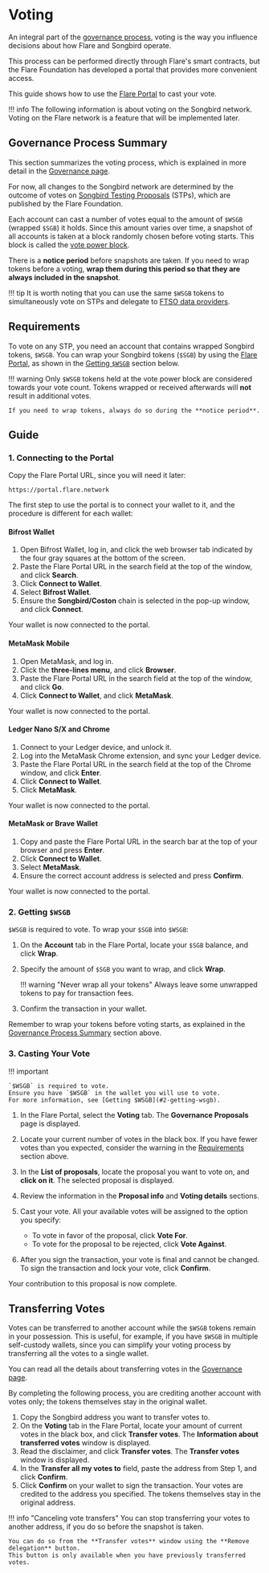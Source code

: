 # Voting

An integral part of the [governance process](../../tech/governance.md), voting is the way you influence decisions about how Flare and Songbird operate.

This process can be performed directly through Flare's smart contracts, but the Flare Foundation has developed a portal that provides more convenient access.

This guide shows how to use the [Flare Portal](https://portal.flare.network) to cast your vote.

!!! info
    The following information is about voting on the Songbird network. Voting on the Flare network is a feature that will be implemented later.

## Governance Process Summary

This section summarizes the voting process, which is explained in more detail in the [Governance page](../../tech/governance.md).

For now, all changes to the Songbird network are determined by the outcome of votes on [Songbird Testing Proposals](../../tech/governance.md#songbird-test-proposals-stps) (STPs), which are published by the Flare Foundation.

Each account can cast a number of votes equal to the amount of `$WSGB` (wrapped `$SGB`) it holds.
Since this amount varies over time, a snapshot of all accounts is taken at a block randomly chosen before voting starts.
This block is called the [vote power block](../../tech/governance.md#the-vote-count-block).

There is a **notice period** before snapshots are taken.
If you need to wrap tokens before a voting, **wrap them during this period so that they are always included in the snapshot**.

!!! tip
    It is worth noting that you can use the same `$WSGB` tokens to simultaneously vote on STPs and delegate to [FTSO data providers](glossary.md#data_provider).

## Requirements

To vote on any STP, you need an account that contains wrapped Songbird tokens, `$WSGB`.
You can wrap your Songbird tokens (`$SGB`) by using the [Flare Portal](https://portal.flare.network), as shown in the [Getting `$WSGB`](#2-getting-wsgb) section below.

!!! warning
    Only `$WSGB` tokens held at the vote power block are considered towards your vote count.
    Tokens wrapped or received afterwards will **not** result in additional votes.

    If you need to wrap tokens, always do so during the **notice period**.

## Guide

### 1. Connecting to the Portal

Copy the Flare Portal URL, since you will need it later:

```text
https://portal.flare.network
```

The first step to use the portal is to connect your wallet to it, and the procedure is different for each wallet:

#### Bifrost Wallet

1. Open Bifrost Wallet, log in, and click the web browser tab indicated by the four gray squares at the bottom of the screen.
2. Paste the Flare Portal URL in the search field at the top of the window, and click **Search**.
3. Click **Connect to Wallet**.
4. Select **Bifrost Wallet**.
5. Ensure the **Songbird/Coston** chain is selected in the pop-up window, and click **Connect**.

Your wallet is now connected to the portal.

#### MetaMask Mobile

1. Open MetaMask, and log in.
2. Click the **three-lines menu**, and click **Browser**.
3. Paste the Flare Portal URL in the search field at the top of the window, and click **Go**.
4. Click **Connect to Wallet**, and click **MetaMask**.

Your wallet is now connected to the portal.

#### Ledger Nano S/X and Chrome

1. Connect to your Ledger device, and unlock it.
2. Log into the MetaMask Chrome extension, and sync your Ledger device.
3. Paste the Flare Portal URL in the search field at the top of the Chrome window, and click **Enter**.
4. Click **Connect to Wallet**.
5. Click **MetaMask**.

Your wallet is now connected to the portal.

#### MetaMask or Brave Wallet

1. Copy and paste the Flare Portal URL in the search bar at the top of your browser and press **Enter**.
2. Click **Connect to Wallet**.
3. Select **MetaMask**.
4. Ensure the correct account address is selected and press **Confirm**.

Your wallet is now connected to the portal.

### 2. Getting `$WSGB`

`$WSGB` is required to vote.
To wrap your `$SGB` into `$WSGB`:

1. On the **Account** tab in the Flare Portal, locate your `$SGB` balance, and click **Wrap**.
2. Specify the amount of `$SGB` you want to wrap, and click **Wrap**.

    !!! warning "Never wrap all your tokens"
        Always leave some unwrapped tokens to pay for transaction fees.

3. Confirm the transaction in your wallet.

Remember to wrap your tokens before voting starts, as explained in the [Governance Process Summary](#governance-process-summary) section above.

### 3. Casting Your Vote

!!! important

    `$WSGB` is required to vote.
    Ensure you have `$WSGB` in the wallet you will use to vote.
    For more information, see [Getting $WSGB](#2-getting-wsgb).

1. In the Flare Portal, select the **Voting** tab.
   The **Governance Proposals** page is displayed.
2. Locate your current number of votes in the black box.
   If you have fewer votes than you expected, consider the warning in the [Requirements](#requirements) section above.
3. In the **List of proposals**, locate the proposal you want to vote on, and **click on it**.
   The selected proposal is displayed.
4. Review the information in the **Proposal info** and **Voting details** sections.
5. Cast your vote.
   All your available votes will be assigned to the option you specify:

      * To vote in favor of the proposal, click **Vote For**.
      * To vote for the proposal to be rejected, click **Vote Against**.

6. After you sign the transaction, your vote is final and cannot be changed.
   To sign the transaction and lock your vote, click **Confirm**.

Your contribution to this proposal is now complete.

## Transferring Votes

Votes can be transferred to another account while the `$WSGB` tokens remain in your possession.
This is useful, for example, if you have `$WSGB` in multiple self-custody wallets, since you can simplify your voting process by transferring all the votes to a single wallet.

You can read all the details about transferring votes in the [Governance page](../../tech/governance.md#vote-transfer).

By completing the following process, you are crediting another account with votes only;
the tokens themselves stay in the original wallet.

1. Copy the Songbird address you want to transfer votes to.
2. On the **Voting** tab in the Flare Portal, locate your amount of current votes in the black box, and click **Transfer votes**.
   The **Information about transferred votes** window is displayed.
3. Read the disclaimer, and click **Transfer votes**.
   The **Transfer votes** window is displayed.
4. In the **Transfer all my votes to** field, paste the address from Step 1, and click **Confirm**.
5. Click **Confirm** on your wallet to sign the transaction.
   Your votes are credited to the address you specified.
   The tokens themselves stay in the original address.

!!! info "Canceling vote transfers"
    You can stop transferring your votes to another address, if you do so before the snapshot is taken.

    You can do so from the **Transfer votes** window using the **Remove delegation** button.
    This button is only available when you have previously transferred votes.
